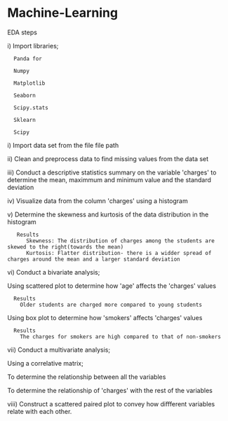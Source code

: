 # Machine-Learning
EDA steps

i) Import libraries;

      Panda for
      
      Numpy
      
      Matplotlib
      
      Seaborn
      
      Scipy.stats
      
      Sklearn
      
      Scipy
      
i) Import data set from the file file path

ii) Clean and preprocess data to find missing values from the data set

iii) Conduct a descriptive statistics summary on the variable 'charges' to determine the mean, maximmum and minimum value and the standard deviation

iv) Visualize data from the column 'charges' using a histogram

v) Determine the skewness and kurtosis of the data distribution in the histogram

       Results
          Skewness: The distribution of charges among the students are skewed to the right(towards the mean)
          Kurtosis: Flatter distribution- there is a widder spread of charges around the mean and a larger standard deviation 
 vi) Conduct a bivariate analysis;
 
 Using scattered plot to determine how 'age' affects the 'charges' values
 
      Results
        Older students are charged more compared to young students
        
 Using box plot to determine how 'smokers' affects 'charges' values
 
      Results
        The charges for smokers are high compared to that of non-smokers
        
  vii) Conduct a multivariate analysis;
  
  Using a correlative matrix; 
  
  To determine the relationship between all the variables
  
  To determine the relationship of 'charges' with the rest of the variables
  
  viii) Construct a scattered paired plot to convey how diffferent variables relate with each other.
  
  
